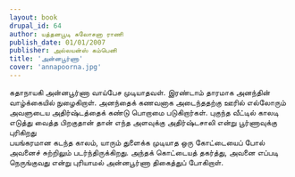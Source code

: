 ```yaml
---
layout: book
drupal_id: 64
author: யத்தனபூடி சுலோசனா ராணி
publish_date: 01/01/2007
publisher: அல்லயன்ஸ் கம்பெனி
title: 'அன்னபூர்ணா'
cover: 'annapoorna.jpg'
---
```

கதாநாயகி அன்னபூர்ணா வாய்பேச முடியாதவள். இரண்டாம் தாரமாக அனந்தின் வாழ்க்கையில் நுழைகிறாள். அனந்தைக் கணவனாக அடைந்ததற்கு ஊரில் எல்லோரும் அவளுடைய அதிர்ஷ்டத்தைக் கண்டு பொறாமை படுகிறார்கள். புகுந்த வீட்டில் காலடி எடுத்து வைத்த பிறகுதான் தான் எந்த அளவுக்கு அதிர்ஷ்டசாலி என்று பூர்ணாவுக்கு புரிகிறது  
பயங்கரமான கடந்த காலம், யாரும் துளைக்க முடியாத ஒரு கோட்டையைப் போல் அவனைச் சுற்றிலும் படர்ந்திருக்கிறது. அந்தக் கொட்டையத் தகர்த்து, அவனை எப்படி நெருங்குவது என்று புரியாமல் அன்னபூர்ணா திகைத்துப் போகிறாள்.
